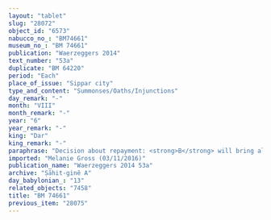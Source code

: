 ```yaml
---
layout: "tablet"
slug: "28072"
object_id: "6573"
nabucco_no_: "BM74661"
museum_no_: "BM 74661"
publication: "Waerzeggers 2014"
text_number: "53a"
duplicate: "BM 64220"
period: "Each"
place_of_issue: "Sippar city"
type_and_content: "Summonses/Oaths/Injunctions"
day_remark: "-"
month: "VIII"
month_remark: "-"
year: "6"
year_remark: "-"
king: "Dar"
king_remark: "-"
paraphrase: "Decision about repayment: <strong>B</strong> will bring along (<em>abāku</em>) and pay (<em>eṭēru</em>) <strong>A<sub>1</sub></strong> the entire flock (<em>ṣēnu</em>) on the 1st of Kislīm (IX) of Darius 6<sup>th</sup> year according to (<em>ak&icirc;</em>) the promissory note (<em>u&rsquo;iltu</em>) of <strong>A<sub>2</sub></strong>. Instead of the ewes (<em>ṣēnu ālittu</em>), which are part of the offspring (<em>tamlittu</em>) of the flock, <strong><sup>f</sup></strong><strong>C</strong>, slave woman (<em>qallatu</em>) of <strong>B</strong> with a wrist (<em>rittu</em>) branded (<em>&scaron;aṭāru</em>) with <strong>B</strong>&rsquo;s name, belongs to (<em>pāni dagālu</em>) <strong>A<sub>1</sub></strong>. 5 witnesses (including Nergal-&scaron;umu-iddin, brother of <strong>A<sub>2</sub> </strong>and uncle of <strong>A<sub>1</sub></strong>) and the scribe.<br /> <br /> <strong>A<sub>1</sub></strong> = Marduk-rēmanni/Bēl-uballiṭ//Ṣāhit-gin&ecirc;; <strong>A<sub>2</sub></strong> = Bēl-uballiṭ/Iqī&scaron;a//Ṣāhit-gin&ecirc;; <strong>B</strong> = S&icirc;n-ahu-iddin/&Scaron;a-Nab&ucirc;-&scaron;ū; <strong><sup>f</sup>C</strong> = <sup>f</sup>Nanāya-ana-bītī&scaron;u; Scribe = Bēl-rēmanni/Mu&scaron;eb&scaron;i-Marduk//&Scaron;ang&ucirc;-&Scaron;ama&scaron;<br /> &nbsp;"
imported: "Melanie Gross (03/11/2016)"
publication_name: "Waerzeggers 2014 53a"
archive: "Ṣāhit-ginê A"
day_babylonian_: "13"
related_objects: "7458"
title: "BM 74661"
previous_item: "28075"
---
```

